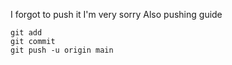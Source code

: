 I forgot to push it I'm very sorry
Also pushing guide
```
git add
git commit
git push -u origin main
```